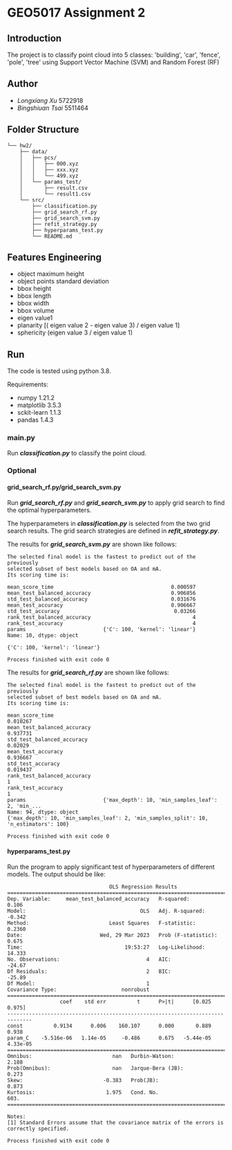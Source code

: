 # GEO5017 Assignment 2

## Introduction

The project is to classify point cloud into 5 classes: 'building', 'car', 'fence', 'pole', 'tree' using Support Vector Machine (SVM) and Random Forest (RF)



## Author

- *Longxiang* *Xu* 5722918
- *Bingshiuan* *Tsai* 5511464



## Folder Structure

```
└── hw2/
    ├── data/
    │   ├── pcs/
    │   │   ├── 000.xyz
    │   │   ├── xxx.xyz
    │   │   └── 499.xyz
    │   └── params_test/
    │       ├── result.csv
    │       └── result1.csv
    └── src/
        ├── classification.py
        ├── grid_search_rf.py
        ├── grid_search_svm.py
        ├── refit_strategy.py
        ├── hyperparams_test.py
        └── README.md

```

## Features Engineering

- object maximum height 
- object points standard deviation
- bbox height
- bbox length
- bbox width
- bbox volume
- eigen value1
- planarity  [( eigen value 2 - eigen value 3) / eigen value 1]
- sphericity (eigen value 3 / eigen value 1)



## Run

The code is tested using python 3.8.

Requirements:

- numpy 1.21.2
- matplotlib 3.5.3
- sckit-learn 1.1.3
- pandas 1.4.3



### main.py

Run ***classification.py*** to classify the point cloud.



### Optional

#### grid_search_rf.py/grid_search_svm.py 

Run ***grid_search_rf.py*** and ***grid_search_svm.py*** to apply grid search to find the optimal hyperparameters.

The hyperparameters in ***classification.py*** is selected from the two grid search results. The grid search strategies are defined in ***refit_strategy.py***.



The results for ***grid_search_svm.py*** are shown like follows:

```
The selected final model is the fastest to predict out of the previously
selected subset of best models based on OA and mA.
Its scoring time is:

mean_score_time                                      0.000597
mean_test_balanced_accuracy                          0.906856
std_test_balanced_accuracy                           0.031676
mean_test_accuracy                                   0.906667
std_test_accuracy                                     0.03266
rank_test_balanced_accuracy                                 4
rank_test_accuracy                                          4
params                         {'C': 100, 'kernel': 'linear'}
Name: 10, dtype: object

{'C': 100, 'kernel': 'linear'}

Process finished with exit code 0

```



The results for ***grid_search_rf.py*** are shown like follows:

```
The selected final model is the fastest to predict out of the previously
selected subset of best models based on OA and mA.
Its scoring time is:

mean_score_time                                                         0.010267
mean_test_balanced_accuracy                                             0.937731
std_test_balanced_accuracy                                               0.02029
mean_test_accuracy                                                      0.936667
std_test_accuracy                                                       0.019437
rank_test_balanced_accuracy                                                    1
rank_test_accuracy                                                             1
params                         {'max_depth': 10, 'min_samples_leaf': 2, 'min_...
Name: 94, dtype: object
{'max_depth': 10, 'min_samples_leaf': 2, 'min_samples_split': 10, 'n_estimators': 100}

Process finished with exit code 0

```



#### hyperparams_test.py

Run the program to apply significant test of hyperparameters of different models. The output should be like:

```
                                 OLS Regression Results                                
=======================================================================================
Dep. Variable:     mean_test_balanced_accuracy   R-squared:                       0.106
Model:                                     OLS   Adj. R-squared:                 -0.342
Method:                          Least Squares   F-statistic:                    0.2360
Date:                         Wed, 29 Mar 2023   Prob (F-statistic):              0.675
Time:                                 19:53:27   Log-Likelihood:                 14.333
No. Observations:                            4   AIC:                            -24.67
Df Residuals:                                2   BIC:                            -25.89
Df Model:                                    1                                         
Covariance Type:                     nonrobust                                         
==============================================================================
                 coef    std err          t      P>|t|      [0.025      0.975]
------------------------------------------------------------------------------
const          0.9134      0.006    160.107      0.000       0.889       0.938
param_C    -5.516e-06   1.14e-05     -0.486      0.675   -5.44e-05    4.33e-05
==============================================================================
Omnibus:                          nan   Durbin-Watson:                   2.188
Prob(Omnibus):                    nan   Jarque-Bera (JB):                0.273
Skew:                          -0.383   Prob(JB):                        0.873
Kurtosis:                       1.975   Cond. No.                         603.
==============================================================================

Notes:
[1] Standard Errors assume that the covariance matrix of the errors is correctly specified.

Process finished with exit code 0

```

